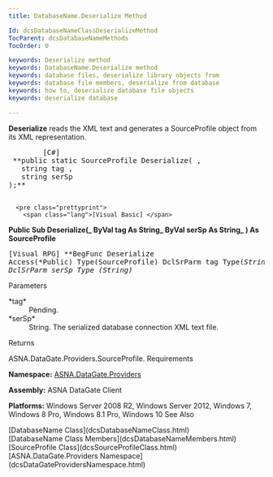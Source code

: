 ```yaml
---
title: DatabaseName.Deserialize Method

Id: dcsDatabaseNameClassDeserializeMethod
TocParent: dcsDatabaseNameMethods
TocOrder: 0

keywords: Deserialize method
keywords: DatabaseName.Deserialize method
keywords: database files, deserialize library objects from
keywords: database file members, deserialize from database
keywords: how to, deserialize database file objects
keywords: deserialize database

---
```


**Deserialize** reads the XML text and generates a SourceProfile object from its XML representation.
<pre class="prettyprint">
        <span class="lang">[C#]</span>
 **public static SourceProfile Deserialize( ,
   string tag ,
   string serSp
);** 
      </pre>
      <pre class="prettyprint">
        <span class="lang">[Visual Basic] </span>
 **Public Sub Deserialize(_ 
   ByVal tag As String_ 
   ByVal serSp As String_
) As SourceProfile** 
      </pre>
      <pre class="prettyprint">
        <span class="lang">[Visual RPG]</span>
 **BegFunc Deserialize Access(*Public) Type(SourceProfile)
   DclSrParm tag   Type(*String)
   DclSrParm serSp Type (*String)** 
      </pre>

Parameters

<dl>
        <dt>
 *tag* 
        </dt>
        <dd>Pending. </dd>
        <dt>
 *serSp* 
        </dt>
        <dd>String. The serialized database connection XML text file.
							</dd>
</dl>

Returns

ASNA.DataGate.Providers.SourceProfile.
Requirements

**Namespace:** [ ASNA.DataGate.Providers](dcsDataGateProvidersNamespace.html) 

**Assembly:** ASNA DataGate Client

**Platforms:** Windows Server 2008 R2, Windows Server 2012, Windows 7, Windows 8 Pro, Windows 8.1 Pro, Windows 10
See Also

<dl />
      [DatabaseName Class](dcsDatabaseNameClass.html)
      <br />
      [DatabaseName Class Members](dcsDatabaseNameMembers.html)
      <br />
      [SourceProfile Class](dcsSourceProfileClass.html)
      <br />
      [ASNA.DataGate.Providers Namespace](dcsDataGateProvidersNamespace.html)

